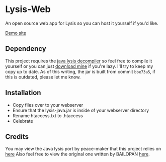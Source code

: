 # Lysis-Web
An open source web app for Lysis so you can host it yourself if you'd like.

[Demo site](http://headlinedev.xyz/lysis/)

## Dependency
This project requires the [java lysis decompiler](https://github.com/peace-maker/lysis-java) so feel free to compile it yourself or you can just
[download mine](http://www.headlinedev.xyz/lysis/lysis-java.jar) if you're lazy. I'll try to keep my copy up to date. As of this writing, the jar is built from commit `bbe73a5`, if this is outdated, please let me know.

## Installation
- Copy files over to your webserver
- Ensure that the lysis-java.jar is inside of your webserver directory
- Rename htaccess.txt to .htaccess
- Celebrate

## Credits
You may view the Java lysis port by peace-maker that this project relies on [here](https://github.com/peace-maker/lysis-java)
Also feel free to view the original one written by BAILOPAN [here](https://forums.alliedmods.net/showthread.php?t=170898).
